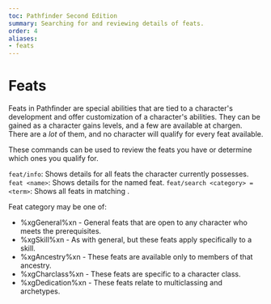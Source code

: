 ```yaml
---
toc: Pathfinder Second Edition
summary: Searching for and reviewing details of feats.
order: 4
aliases:
- feats
---
```


# Feats

Feats in Pathfinder are special abilities that are tied to a character's development and offer customization of a character's abilities. They can be gained as a character gains levels, and a few are available at chargen. There are a _lot_ of them, and no character will qualify for every feat available.

These commands can be used to review the feats you have or determine which ones you qualify for.

`feat/info`: Shows details for all feats the character currently possesses.
`feat <name>`: Shows details for the named feat.
`feat/search <category> = <term>`: Shows all feats in <category> matching <term>.

Feat category may be one of:

* %xgGeneral%xn - General feats that are open to any character who meets the prerequisites.
* %xgSkill%xn - As with general, but these feats apply specifically to a skill.
* %xgAncestry%xn - These feats are available only to members of that ancestry.
* %xgCharclass%xn - These feats are specific to a character class.
* %xgDedication%xn - These feats relate to multiclassing and archetypes.
